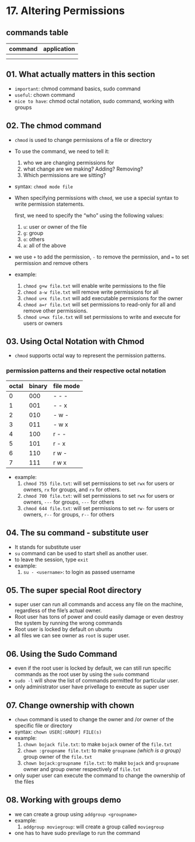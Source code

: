 # 17. Altering Permissions

## commands table

| command | application |
| --- | --- |
|  |  |
|  |  |

## 01. What actually matters in this section

- `important`: chmod command basics, sudo command
- `useful`: chown command
- `nice to have`: chmod octal notation, sudo command, working with groups

## 02. The chmod command

- `chmod` is used to change permissions of a file or directory
- To use the command, we need to tell it:
    1. who we are changing permissions for 
    2. what change are we making? Adding? Removing? 
    3. Which permissions are we sitting? 
- syntax: `chmod mode file`
- When specifying permissions with `chmod`, we use a special syntax to write permission statements.
    
    first, we need to specify the “who” using the following values: 
    
    1. `u`: user or owner of the file
    2. `g`: group 
    3. `o`: others 
    4. `a`: all of the above 
- we use `+` to add the permission,  `-` to remove the permission, and `=` to set permission and remove others
- example:
    1. `chmod g+w file.txt` will enable write permissions to the file 
    2. `chmod a-w file.txt` will remove write permissions for all 
    3. `chmod u+x file.txt` will add executable permissions for the owner 
    4. `chmod a=r file.txt` will set permissions to read-only for all and remove other permissions.
    5. `chmod u+wx file.txt` will set permissions to write and execute for users or owners

## 03. Using Octal Notation with Chmod

- `chmod` supports octal way to represent the permission patterns.

### permission patterns and their respective octal notation

| octal | binary | file mode |
| --- | --- | --- |
| 0 | 000 | - - - |
| 1 | 001 | - - x |
| 2 | 010 | - w - |
| 3 | 011 | - w x |
| 4 | 100 | r - - |
| 5 | 101 | r - x |
| 6 | 110 | r w - |
| 7 | 111 | r w x |
- example:
    1. `chmod 755 file.txt`: will set permissions to set `rwx` for users or owners, `rx` for groups, and `rx` for others. 
    2. `chmod 700 file.txt`: will set permissions to set `rwx` for users or owners, `---` for groups, `---` for others
    3. `chmod 644 file.txt`: will set permissions to set `rw-` for users or owners, `r--` for groups, `r--` for others

## 04. The su command - substitute user

- It stands for substitute user
- `su` command can be used to start shell as another user.
- to leave the session, type `exit`
- example:
    1. `su - <username>`: to login as passed username 

## 05. The super special Root directory

- super user can run all commands and access any file on the machine, regardless of the file’s actual owner.
- Root user has tons of power and could easily damage or even destroy the system by running the wrong commands
- Root user is locked by default on ubuntu
- all files we can see owner as `root` is super user.

## 06. Using the Sudo Command

- even if the root user is locked by default, we can still run specific commands as the root user by using the `sudo` command
- `sudo -l` will show the list of commands permitted for particular user.
- only administrator user have privellage to execute as super user

## 07. Change ownership with chown

- `chown` command is used to change the owner and /or owner of the specific file or directory
- syntax: `chown USER[:GROUP] FILE(s)`
- example:
    1. `chown bojack file.txt`: to make `bojack` owner of the `file.txt` 
    2. `chown :groupname file.txt`: to make `groupname` *(which is a group)* group owner of the `file.txt`
    3. `chown bojack:groupname file.txt`: to make `bojack` and `groupname` owner and group owner respectively of `file.txt`
- only super user can execute the command to change the ownership of the files

## 08. Working with groups demo

- we can create a group using `addgroup <groupname>`
- example:
    1. `addgroup moviegroup`: will create a group called `moviegroup`
- one has to have sudo previlage to run the command